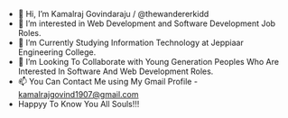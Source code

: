 - 👋 Hi, I’m Kamalraj Govindaraju / @thewandererkidd
- 👀 I’m interested in Web Development and Software Development Job Roles.
- 🌱 I’m Currently Studying Information Technology at Jeppiaar Engineering College.
- 💞️ I’m Looking To Collaborate with Young Generation Peoples Who Are Interested In Software And Web Development Roles. 
- 📫 You Can Contact Me using My Gmail Profile - kamalrajgovind1907@gmail.com
- Happyy To Know You All Souls!!!
<!---
thewandererkidd/thewandererkidd is a ✨ special ✨ repository because its `README.md` (this file) appears on your GitHub profile.
You can click the Preview link to take a look at your changes.
--->
